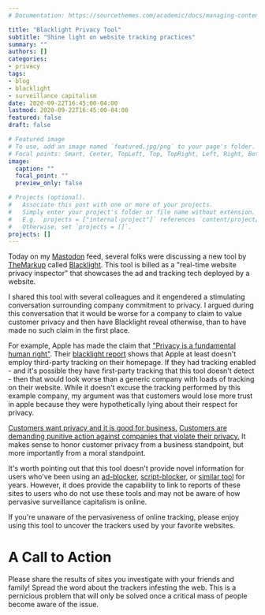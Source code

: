 ```yaml
---
# Documentation: https://sourcethemes.com/academic/docs/managing-content/

title: "Blacklight Privacy Tool"
subtitle: "Shine light on website tracking practices"
summary: ""
authors: []
categories: 
- privacy
tags: 
- blog
- blacklight
- surveillance capitalism
date: 2020-09-22T16:45:00-04:00
lastmod: 2020-09-22T16:45:00-04:00
featured: false
draft: false

# Featured image
# To use, add an image named `featured.jpg/png` to your page's folder.
# Focal points: Smart, Center, TopLeft, Top, TopRight, Left, Right, BottomLeft, Bottom, BottomRight.
image:
  caption: ""
  focal_point: ""
  preview_only: false

# Projects (optional).
#   Associate this post with one or more of your projects.
#   Simply enter your project's folder or file name without extension.
#   E.g. `projects = ["internal-project"]` references `content/project/deep-learning/index.md`.
#   Otherwise, set `projects = []`.
projects: []
---
```


Today on my [Mastodon][fosstodon] feed, several folks were discussing a new tool
by [TheMarkup][themarkup] called [Blacklight][blacklight]. This tool is billed
as a "real-time website privacy inspector" that showcases the ad and tracking
tech deployed by a website. 

I shared this tool with several colleagues and it engendered a stimulating
conversation surrounding company commitment to privacy. I argued during this
conversation that it would be worse for a company to claim to value
customer privacy and then have Blacklight reveal otherwise, than to have made no
such claim in the first place. 

For example, Apple has made the claim that ["Privacy is a fundamental human
right"][appleprivacy]. Their [blacklight report][appleblacklight] shows that
Apple at least doesn't employ third-party tracking on their homepage. If they
had tracking enabled - and it's possible they have first-party tracking that
this tool doesn't detect - then that would look worse than a generic company
with loads of tracking on their website. While it doesn't excuse the tracking
performed by this example company, my argument was that customers would lose
more trust in apple because they were hypothetically lying about their respect
for privacy.

[Customers want privacy and it is good for business.][forbes] [Customers are
demanding punitive action against companies that violate their
privacy.][bloomberg] It makes sense to honor customer privacy from a business
standpoint, but more importantly from a moral standpoint.

It's worth pointing out that this tool doesn't provide novel information for
users who've been using an [ad-blocker][ublock], [script-blocker][noscript], or
[similar tool][umatrix] for years. However, it does provide the capability to
link to reports of these sites to users who do not use these tools and may not
be aware of how pervasive surveillance capitalism is online.

If you're unaware of the pervasiveness of online tracking, please enjoy using
this tool to uncover the trackers used by your favorite websites. 

# A Call to Action

Please share the results of sites you investigate with your friends and family!
Spread the word about the trackers infesting the web. This is a pernicious
problem that will only be solved once a critical mass of people become aware of
the issue.


[fosstodon]: https://fosstodon.org
[themarkup]: https://themarkup.org
[blacklight]: https://themarkup.org/blacklight/
[appleprivacy]: https://www.apple.com/privacy/
[appleblacklight]: https://themarkup.org/blacklight/?url=apple.com
[forbes]: https://web.archive.org/web/20200623171357if_/https://www.forbes.com/sites/blakemorgan/2020/06/22/50-stats-showing-why-companies-need-to-prioritize-consumer-privacy/#129c188837f6
[bloomberg]: https://web.archive.org/web/20200920073339/https://www.bloomberg.com/news/articles/2020-09-18/facebook-accused-of-watching-instagram-users-through-cameras
[ublock]: https://github.com/gorhill/ublock
[noscript]: https://noscript.net/
[umatrix]: https://github.com/gorhill/umatrix
